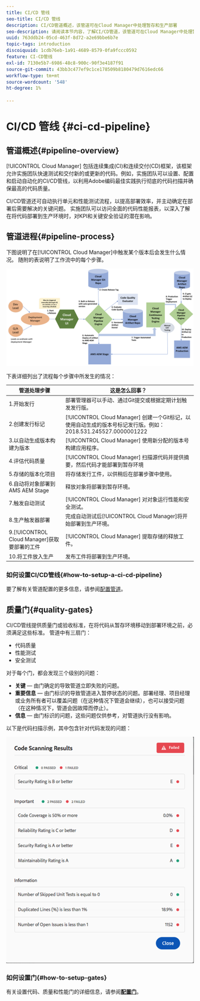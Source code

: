 ```yaml
---
title: CI/CD 管线
seo-title: CI/CD 管线
description: CI/CD管道概述，该管道可在Cloud Manager中处理暂存和生产部署
seo-description: 请阅读本节内容，了解CI/CD管道，该管道可在Cloud Manager中处理暂存和生产部署
uuid: 763ddb24-05cd-463f-8d72-a2e69bbe6b7e
topic-tags: introduction
discoiquuid: 1cdb76eb-1a91-4689-8579-0fa9fccc0592
feature: CI-CD管线
exl-id: 7130e5b7-6986-48c8-900c-90f3e4187f91
source-git-commit: 43bb3c477ef9c1ce178509b8180479d7616edc66
workflow-type: tm+mt
source-wordcount: '548'
ht-degree: 1%

---
```


# CI/CD 管线 {#ci-cd-pipeline}

## 管道概述{#pipeline-overview}

[!UICONTROL Cloud Manager] 包括连续集成(CI)和连续交付(CD)框架，该框架允许实施团队快速测试和交付新的或更新的代码。例如，实施团队可以设置、配置和启动自动化的CI/CD管线，以利用Adobe编码最佳实践执行彻底的代码扫描并确保最高的代码质量。

CI/CD管道还可自动执行单元和性能测试流程，以提高部署效率，并主动确定在部署后需要解决的关键问题。 实施团队可以访问全面的代码性能报表，以深入了解在将代码部署到生产环境时，对KPI和关键安全验证的潜在影响。

## 管道进程{#pipeline-process}

下图说明了在[!UICONTROL Cloud Manager]中触发某个版本后会发生什么情况。 随附的表说明了工作流中的每个步骤。

![](assets/screen_shot_2018-05-30at82457pm.png)

下表详细列出了流程每个步骤中所发生的情况：

| 管道处理步骤 | 这是怎么回事？ |
|---|---|
| 1.开始发行 | 部署管理器可以手动、通过Git提交或根据定期计划触发发行版。 |
| 2.创建发行标记 | [!UICONTROL Cloud Manager] 创建一个Git标记，以使用自动生成的版本号标记发行版。例如：2018.531.245527.0000001222 |
| 3.以自动生成版本构建为版本 | [!UICONTROL Cloud Manager] 使用新分配的版本号构建应用程序。 |
| 4.评估代码质量 | [!UICONTROL Cloud Manager] 扫描源代码并提供摘要，然后代码才能部署到暂存环境 |
| 5.存储的版本化项目 | 将存储发行工件，以供稍后在部署步骤中使用。 |
| 6.自动将对象部署到AMS AEM Stage | 释放对象将部署到暂存环境。 |
| 7.触发自动测试 | [!UICONTROL Cloud Manager] 对对象运行性能和安全测试。 |
| 8.生产触发器部署 | 完成自动测试后[!UICONTROL Cloud Manager]将开始部署到生产环境。 |
| 9.[!UICONTROL Cloud Manager]获取要部署的工件 | [!UICONTROL Cloud Manager] 提取存储的释放工件。 |
| 10.将工件放入生产 | 发布工件将部署到生产环境。 |

### 如何设置CI/CD管线{#how-to-setup-a-ci-cd-pipeline}

要了解有关管道配置的更多信息，请参阅[配置管道](configuring-pipeline.md)。

## 质量门{#quality-gates}

CI/CD管线提供质量门或验收标准，在将代码从暂存环境移动到部署环境之前，必须满足这些标准。 管道中有三扇门：

* 代码质量
* 性能测试
* 安全测试

对于每个门，都会发现三个级别的问题：

* **关键**  — 由门确定的导致管道立即失败的问题。
* **重要信息**  — 由门标识的导致管道进入暂停状态的问题。部署经理、项目经理或业务所有者可以覆盖问题（在这种情况下管道会继续），也可以接受问题（在这种情况下，管道会因故障而停止）。
* **信息**  — 由门标识的问题，这些问题仅供参考，对管道执行没有影响。

以下是代码扫描示例，其中包含针对代码发现的问题：

![](assets/quality-gate-failed.png)

### 如何设置门{#how-to-setup-gates}

有关设置代码、质量和性能门的详细信息，请参阅&#x200B;**[配置门](configuring-pipeline.md)**。
